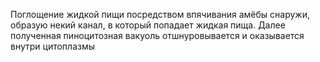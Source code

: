 Поглощение жидкой пищи посредством впячивания амёбы снаружи, образую некий канал, в который попадает жидкая пища. Далее полученная пиноцитозная вакуоль отшнуровывается и оказывается внутри цитоплазмы
